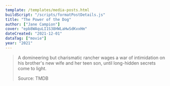 ```yaml
---
template: /templates/media-posts.html
buildScript: "/scripts/formatPostDetails.js"
title: "The Power of the Dog"
author: ["Jane Campion"]
cover: "epb8WAquLI1S38HWLaHwSdKvxHm"
dateCreated: "2021-12-01"
dataTag: ["movie"]
year: "2021"
---
```


> A domineering but charismatic rancher wages a war of intimidation on his brother's new wife and her teen son, until long-hidden secrets come to light.
>
> Source: TMDB
